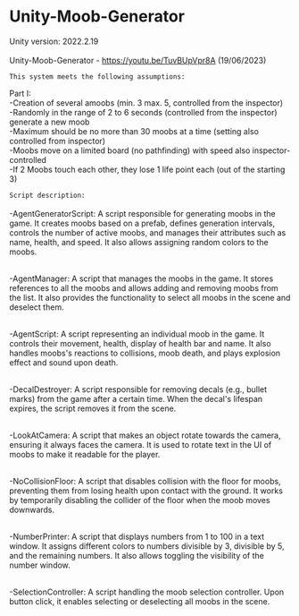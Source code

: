 # Unity-Moob-Generator

Unity version: 2022.2.19
<br><br>Unity-Moob-Generator - https://youtu.be/TuvBUpVpr8A   (19/06/2023)

<code>This system meets the following assumptions:</code><br>

Part I:
<br>-Creation of several amoobs (min. 3 max. 5, controlled from the inspector)
<br>-Randomly in the range of 2 to 6 seconds (controlled from the inspector) generate a new moob
<br>-Maximum should be no more than 30 moobs at a time (setting also controlled from inspector)
<br>-Moobs move on a limited board (no pathfinding) with speed also inspector-controlled
<br>-If 2 Moobs touch each other, they lose 1 life point each (out of the starting 3)


<code>Script description:</code>                
<br>-AgentGeneratorScript: A script responsible for generating moobs in the game. It creates moobs based on a prefab, defines generation intervals, controls the number of active moobs, and manages their attributes such as name, health, and speed. It also allows assigning random colors to the moobs.

<br>-AgentManager: A script that manages the moobs in the game. It stores references to all the moobs and allows adding and removing moobs from the list. It also provides the functionality to select all moobs in the scene and deselect them.

<br>-AgentScript: A script representing an individual moob in the game. It controls their movement, health, display of health bar and name. It also handles moobs's reactions to collisions, moob death, and plays explosion effect and sound upon death.

<br>-DecalDestroyer: A script responsible for removing decals (e.g., bullet marks) from the game after a certain time. When the decal's lifespan expires, the script removes it from the scene.

<br>-LookAtCamera: A script that makes an object rotate towards the camera, ensuring it always faces the camera. It is used to rotate text in the UI of moobs to make it readable for the player.

<br>-NoCollisionFloor: A script that disables collision with the floor for moobs, preventing them from losing health upon contact with the ground. It works by temporarily disabling the collider of the floor when the moob moves downwards.

<br>-NumberPrinter: A script that displays numbers from 1 to 100 in a text window. It assigns different colors to numbers divisible by 3, divisible by 5, and the remaining numbers. It also allows toggling the visibility of the number window.

<br>-SelectionController: A script handling the moob selection controller. Upon button click, it enables selecting or deselecting all moobs in the scene.
